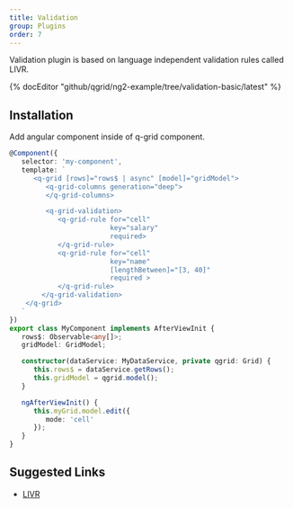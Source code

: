 ```yaml
---
title: Validation
group: Plugins
order: 7
---
```


Validation plugin is based on language independent validation rules called LIVR.

{% docEditor "github/qgrid/ng2-example/tree/validation-basic/latest" %}

## Installation

<!-- Add validation module to imports section.

```typescript
import { GridModule } from 'ng2-qgrid';
import { ThemeModule } from 'ng2-qgrid/theme/material';
import { ValidationModule } from 'ng2-qgrid/plugin/validation';

@NgModule({
   imports: [
      GridModule,
      ThemeModule,
      ValidationModule
   ]
})
export class AppModule {
}
``` -->

Add angular component inside of q-grid component.

```typescript
@Component({
   selector: 'my-component',
   template: `
      <q-grid [rows]="rows$ | async" [model]="gridModel">
         <q-grid-columns generation="deep">
         </q-grid-columns>

         <q-grid-validation>
            <q-grid-rule for="cell" 
                         key="salary" 
                         required>
            </q-grid-rule>
            <q-grid-rule for="cell" 
                         key="name"
                         [lengthBetween]="[3, 40]"
                         required >
            </q-grid-rule>
        </q-grid-validation>
    </q-grid>
   `
})
export class MyComponent implements AfterViewInit {
   rows$: Observable<any[]>;
   gridModel: GridModel;

   constructor(dataService: MyDataService, private qgrid: Grid) {
      this.rows$ = dataService.getRows();
      this.gridModel = qgrid.model();
   }

   ngAfterViewInit() {
      this.myGrid.model.edit({
         mode: 'cell'
      });
   }
}
```

## Suggested Links

* [LIVR](https://github.com/koorchik/LIVR)
